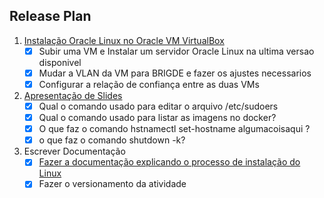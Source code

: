 ## Release Plan

1. [Instalação Oracle Linux no Oracle VM VirtualBox](linux_installation.md)
    - [x] Subir uma VM e Instalar um servidor Oracle Linux na ultima versao disponivel
    - [x] Mudar a VLAN da VM para BRIGDE e fazer os ajustes necessarios
    - [x] Configurar a relação de confiança entre as duas VMs
2. [Apresentação de Slides](https://github.com/erickeloi/Compass-Atividade13/blob/main/Atividade%20Linux%20-%20Erick%20Eloi.pptx)
    - [x] Qual o comando usado para editar o arquivo /etc/sudoers
    - [x] Qual o comando usado para listar as imagens no docker?
    - [x] O que faz o comando hstnamectl set-hostname algumacoisaqui ?
    - [x] o que faz o comando shutdown -k?
3. Escrever Documentação
    - [x] [Fazer a documentação explicando o processo de instalação do Linux](linux_installation.md)
    - [x] Fazer o versionamento da atividade
